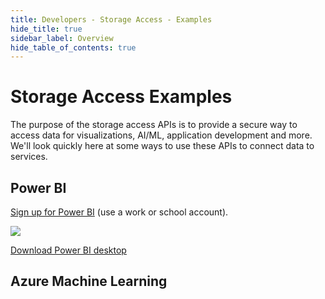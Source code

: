 ```yaml
---
title: Developers - Storage Access - Examples
hide_title: true
sidebar_label: Overview 
hide_table_of_contents: true
---
```


# Storage Access Examples

The purpose of the storage access APIs is to provide a secure way to access data for visualizations, AI/ML, application development and more.  We'll look quickly here at some ways to use these APIs to connect data to services.

## Power BI

[Sign up for Power BI](https://powerbi.microsoft.com/en-us/) (use a work or school account).

<img src="/img/screenshots/power-bi-new-report.png" class="text-image" />

[Download Power BI desktop](https://aka.ms/pbidesktopstore?cid=QuickCreate)

## Azure Machine Learning

<!-- ## AWS ____ -->

<!-- ## GoodData -->

<!-- ## Grafana -->

<!-- ## Azure Logic Apps -->

<!-- ## Azure Jupiter Notebooks -->
